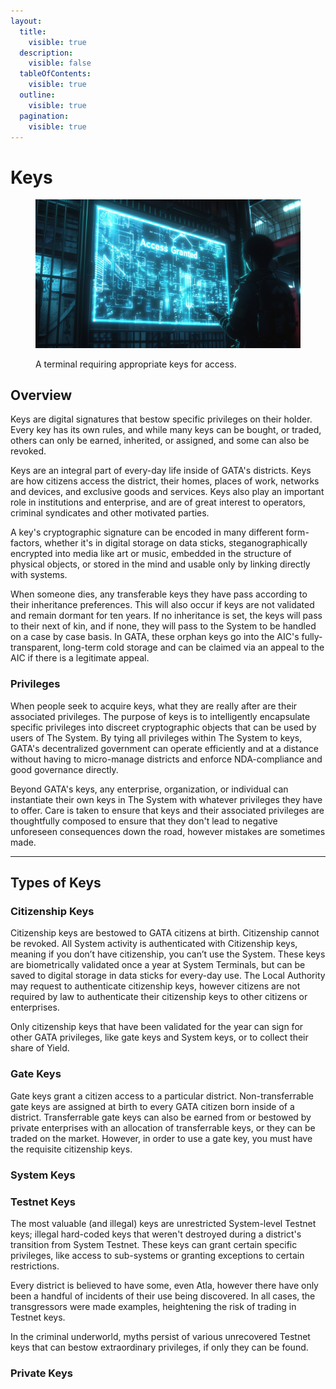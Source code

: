 ```yaml
---
layout:
  title:
    visible: true
  description:
    visible: false
  tableOfContents:
    visible: true
  outline:
    visible: true
  pagination:
    visible: true
---
```


# Keys

<figure><img src="../../../.gitbook/assets/nomoney420_photograph_of_a_translucent_LED_screen_that_is_displ_8d5ed6fd-a892-44bb-976b-6aff5e911790.png" alt="" width="563"><figcaption><p>A terminal requiring appropriate keys for access.</p></figcaption></figure>

## Overview

Keys are digital signatures that bestow specific privileges on their holder. Every key has its own rules, and while many keys can be bought, or traded, others can only be earned, inherited, or assigned, and some can also be revoked.

Keys are an integral part of every-day life inside of GATA's districts. Keys are how citizens access the district, their homes, places of work, networks and devices, and exclusive goods and services. Keys also play an important role in institutions and enterprise, and are of great interest to operators, criminal syndicates and other motivated parties.

A key's cryptographic signature can be encoded in many different form-factors, whether it's in digital storage on data sticks, steganographically encrypted into media like art or music, embedded in the structure of physical objects, or stored in the mind and usable only by linking directly with systems.

When someone dies, any transferable keys they have pass according to their inheritance preferences. This will also occur if keys are not validated and remain dormant for ten years. If no inheritance is set, the keys will pass to their next of kin, and if none, they will pass to the System to be handled on a case by case basis. In GATA, these orphan keys go into the AIC's fully-transparent, long-term cold storage and can be claimed via an appeal to the AIC if there is a legitimate appeal.

### **Privileges**

When people seek to acquire keys, what they are really after are their associated privileges. The purpose of keys is to intelligently encapsulate specific privileges into discreet cryptographic objects that can be used by users of The System. By tying all privileges within The System to keys, GATA's decentralized government can operate efficiently and at a distance without having to micro-manage districts and enforce NDA-compliance and good governance directly.

Beyond GATA's keys, any enterprise, organization, or individual can instantiate their own keys in The System with whatever privileges they have to offer. Care is taken to ensure that keys and their associated privileges are thoughtfully composed to ensure that they don't lead to negative unforeseen consequences down the road, however mistakes are sometimes made.

***

## **Types of Keys**

### Citizenship Keys

Citizenship keys are bestowed to GATA citizens at birth. Citizenship cannot be revoked. All System activity is authenticated with Citizenship keys, meaning if you don’t have citizenship, you can’t use the System. These keys are biometrically validated once a year at System Terminals, but can be saved to digital storage in data sticks for every-day use. The Local Authority may request to authenticate citizenship keys, however citizens are not required by law to authenticate their citizenship keys to other citizens or enterprises.

Only citizenship keys that have been validated for the year can sign for other GATA privileges, like gate keys and System keys, or to collect their share of Yield.

### **Gate Keys**

Gate keys grant a citizen access to a particular district. Non-transferrable gate keys are assigned at birth to every GATA citizen born inside of a district. Transferrable gate keys can also be earned from or bestowed by private enterprises with an allocation of transferrable keys, or they can be traded on the market. However, in order to use a gate key, you must have the requisite citizenship keys.

### **System Keys**

### Testnet Keys

The most valuable (and illegal) keys are unrestricted System-level Testnet keys; illegal hard-coded keys that weren't destroyed during a district's transition from System Testnet. These keys can grant certain specific privileges, like access to sub-systems or granting exceptions to certain restrictions.

Every district is believed to have some, even Atla, however there have only been a handful of incidents of their use being discovered. In all cases, the transgressors were made examples, heightening the risk of trading in Testnet keys.

In the criminal underworld, myths persist of various unrecovered Testnet keys that can bestow extraordinary privileges, if only they can be found.

### **Private Keys**
